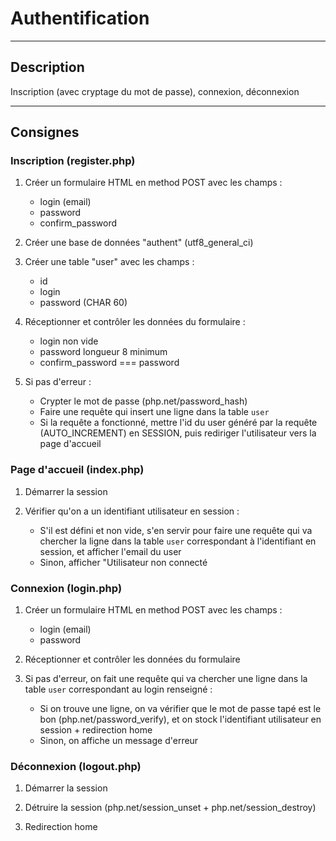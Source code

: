 Authentification
===================

----------
Description
-------------

Inscription (avec cryptage du mot de passe), connexion, déconnexion

----------
Consignes
-------------

### Inscription (register.php)

1. Créer un formulaire HTML en method POST avec les champs :
	- login (email)
	- password
	- confirm_password

2. Créer une base de données "authent" (utf8_general_ci)

3. Créer une table "user" avec les champs :
	- id
	- login
	- password (CHAR 60)

4. Réceptionner et contrôler les données du formulaire :
	- login non vide
	- password longueur 8 minimum
	- confirm_password === password

5. Si pas d'erreur :
	- Crypter le mot de passe (php.net/password_hash)
	- Faire une requête qui insert une ligne dans la table ``user``
	- Si la requête a fonctionné, mettre l'id du user généré par la requête (AUTO_INCREMENT) en SESSION, puis rediriger l'utilisateur vers la page d'accueil

### Page d'accueil (index.php)

1. Démarrer la session

2. Vérifier qu'on a un identifiant utilisateur en session :
	- S'il est défini et non vide, s'en servir pour faire une requête qui va chercher la ligne dans la table ``user`` correspondant à l'identifiant en session, et afficher l'email du user
	- Sinon, afficher "Utilisateur non connecté

### Connexion (login.php)

1. Créer un formulaire HTML en method POST avec les champs :
	- login (email)
	- password

2.  Réceptionner et contrôler les données du formulaire

3. Si pas d'erreur, on fait une requête qui va chercher une ligne dans la table ``user`` correspondant au login renseigné :
	- Si on trouve une ligne, on va vérifier que le mot de passe tapé est le bon (php.net/password_verify), et on stock l'identifiant utilisateur en session + redirection home
	- Sinon, on affiche un message d'erreur

### Déconnexion (logout.php)

1. Démarrer la session

2. Détruire la session (php.net/session_unset + php.net/session_destroy)

3. Redirection home


